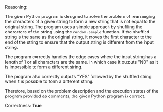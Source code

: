 Reasoning:

The given Python program is designed to solve the problem of rearranging the characters of a given string to form a new string that is not equal to the original string. The program uses a simple approach by shuffling the characters of the string using the `random.sample` function. If the shuffled string is the same as the original string, it moves the first character to the end of the string to ensure that the output string is different from the input string.

The program correctly handles the edge cases where the input string has a length of 1 or all characters are the same, in which case it outputs "NO" as it is impossible to form a different string.

The program also correctly outputs "YES" followed by the shuffled string when it is possible to form a different string.

Therefore, based on the problem description and the execution states of the program provided as comments, the given Python program is correct.

Correctness: **True**